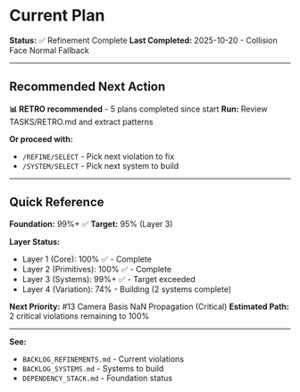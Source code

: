 # Current Plan

**Status:** ✅ Refinement Complete
**Last Completed:** 2025-10-20 - Collision Face Normal Fallback

---

## Recommended Next Action

**📊 RETRO recommended** - 5 plans completed since start
**Run:** Review TASKS/RETRO.md and extract patterns

**Or proceed with:**
- `/REFINE/SELECT` - Pick next violation to fix
- `/SYSTEM/SELECT` - Pick next system to build

---

## Quick Reference

**Foundation:** 99%+ ✅
**Target:** 95% (Layer 3)

**Layer Status:**
- Layer 1 (Core): 100% ✅ - Complete
- Layer 2 (Primitives): 100% ✅ - Complete
- Layer 3 (Systems): 99%+ ✅ - Target exceeded
- Layer 4 (Variation): 74% - Building (2 systems complete)

**Next Priority:** #13 Camera Basis NaN Propagation (Critical)
**Estimated Path:** 2 critical violations remaining to 100%

---

**See:**
- `BACKLOG_REFINEMENTS.md` - Current violations
- `BACKLOG_SYSTEMS.md` - Systems to build
- `DEPENDENCY_STACK.md` - Foundation status
